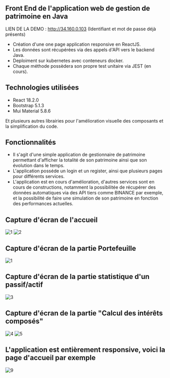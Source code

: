 ## Front End de l'application web de gestion de patrimoine en Java

LIEN DE LA DEMO : http://34.160.0.103 (Identifiant et mot de passe déjà présents)

- Création d'une one page application responsive en ReactJS.
- Les données sont récupérées via des appels d'API vers le backend Java.
- Deploiment sur kubernetes avec conteneurs docker.
- Chaque méthode possèdera son propre test unitaire via JEST (en cours).

## Technologies utilisées
- React 18.2.0
- Bootstrap 5.1.3
- Mui Material 5.8.6

Et plusieurs autres librairies pour l'amélioration visuelle des composants et la simplification du code.

## Fonctionnalités

- Il s'agit d'une simple application de gestionnaire de patrimoine permettant d'afficher la totalité de son patrimoine ainsi que son évolution dans le temps.
- L'application posséde un login et un register, ainsi que plusieurs pages pour différents services.
- L'application est en cours d'amélioration, d'autres services sont en cours de constructions, notamment la possibilitée de récupérer des données automatiques via des API tiers comme BINANCE par exemple, et la possibilité de faire une simulation de son patrimoine en fonction des performances actuelles.

## Capture d'écran de l'accueil 

![1](https://user-images.githubusercontent.com/107629615/191553934-90efb873-f9de-4abc-9dc3-5f1e217909af.PNG)
![2](https://user-images.githubusercontent.com/107629615/191553945-3cfbf1f6-1978-44b9-9851-0dea7730d679.PNG)


## Capture d'écran de la partie Portefeuille

![1](https://user-images.githubusercontent.com/107629615/181916823-d98efe9b-5690-4a54-bb05-625b07ff2676.PNG)


## Capture d'écran de la partie statistique d'un passif/actif

![3](https://user-images.githubusercontent.com/107629615/191554034-703f0cc1-53a8-4dde-a9ce-f30cbb7142c7.PNG)


## Capture d'écran de la partie "Calcul des intérêts composés" 

![4](https://user-images.githubusercontent.com/107629615/191554303-2a4b68a5-909f-42ee-9e20-fe0c5c2ab165.PNG)
![5](https://user-images.githubusercontent.com/107629615/191554306-90f697f8-5ddf-4324-9b42-e7cbbcbe23be.PNG)

## L'application est entièrement responsive, voici la page d'accueil par exemple

![9](https://user-images.githubusercontent.com/107629615/191554544-0eddf5df-d03d-4cce-b60b-40d91ddbe279.PNG)


